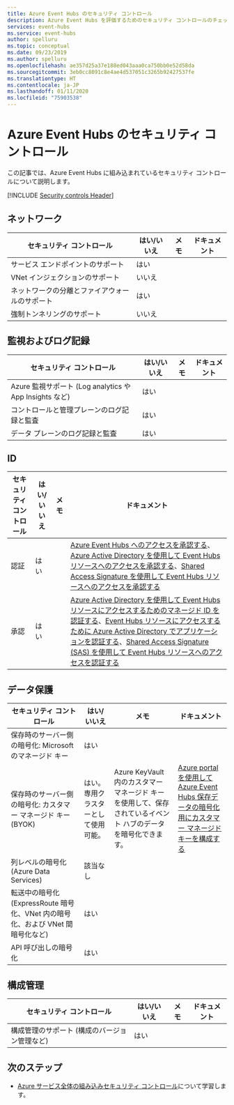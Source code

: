 ```yaml
---
title: Azure Event Hubs のセキュリティ コントロール
description: Azure Event Hubs を評価するためのセキュリティ コントロールのチェックリスト
services: event-hubs
ms.service: event-hubs
author: spelluru
ms.topic: conceptual
ms.date: 09/23/2019
ms.author: spelluru
ms.openlocfilehash: ae357d25a37e188ed043aaa0ca750bb0e52d58da
ms.sourcegitcommit: 3eb0cc8091c8e4ae4d537051c3265b92427537fe
ms.translationtype: HT
ms.contentlocale: ja-JP
ms.lasthandoff: 01/11/2020
ms.locfileid: "75903538"
---
```

# <a name="security-controls-for-azure-event-hubs"></a>Azure Event Hubs のセキュリティ コントロール

この記事では、Azure Event Hubs に組み込まれているセキュリティ コントロールについて説明します。

[!INCLUDE [Security controls Header](../../includes/security-controls-header.md)]

## <a name="network"></a>ネットワーク

| セキュリティ コントロール | はい/いいえ | メモ | ドキュメント |
|---|---|--|--|
| サービス エンドポイントのサポート| はい |  |  |
| VNet インジェクションのサポート| いいえ | |  |
| ネットワークの分離とファイアウォールのサポート| はい |  |  |
| 強制トンネリングのサポート| いいえ |  |  |

## <a name="monitoring--logging"></a>監視およびログ記録

| セキュリティ コントロール | はい/いいえ | メモ| ドキュメント |
|---|---|--|--|
| Azure 監視サポート (Log analytics や App Insights など)| はい | |  |
| コントロールと管理プレーンのログ記録と監査| はい |  |  |
| データ プレーンのログ記録と監査| はい |   |  |

## <a name="identity"></a>ID

| セキュリティ コントロール | はい/いいえ | メモ| ドキュメント |
|---|---|--|--|
| 認証| はい | | [Azure Event Hubs へのアクセスを承認する](authorize-access-event-hubs.md)、[Azure Active Directory を使用して Event Hubs リソースへのアクセスを承認する](authorize-access-azure-active-directory.md)、[Shared Access Signature を使用して Event Hubs リソースへのアクセスを承認する](authorize-access-shared-access-signature.md) |
| 承認|  はい | | [Azure Active Directory を使用して Event Hubs リソースにアクセスするためのマネージド ID を認証する](authenticate-managed-identity.md)、[Event Hubs リソースにアクセスするために Azure Active Directory でアプリケーションを認証する](authenticate-application.md)、[Shared Access Signature (SAS) を使用して Event Hubs リソースへのアクセスを認証する](authenticate-shared-access-signature.md) |

## <a name="data-protection"></a>データ保護

| セキュリティ コントロール | はい/いいえ | メモ | ドキュメント |
|---|---|--|--|
| 保存時のサーバー側の暗号化: Microsoft のマネージド キー |  はい | |  |
| 保存時のサーバー側の暗号化: カスタマー マネージド キー (BYOK) | はい。 専用クラスターとして使用可能。 | Azure KeyVault 内のカスタマー マネージド キーを使用して、保存されているイベント ハブのデータを暗号化できます。 | [Azure portal を使用して Azure Event Hubs 保存データの暗号化用にカスタマー マネージド キーを構成する](configure-customer-managed-key.md) |
| 列レベルの暗号化 (Azure Data Services)| 該当なし | |  |
| 転送中の暗号化 (ExpressRoute 暗号化、VNet 内の暗号化、および VNet 間暗号化など)| はい | |  |
| API 呼び出しの暗号化| はい |  |  |

## <a name="configuration-management"></a>構成管理

| セキュリティ コントロール | はい/いいえ | メモ| ドキュメント |
|---|---|--|--|
| 構成管理のサポート (構成のバージョン管理など)| はい | |  |

## <a name="next-steps"></a>次のステップ

- [Azure サービス全体の組み込みセキュリティ コントロール](../security/fundamentals/security-controls.md)について学習します。
